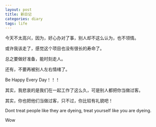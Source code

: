 ```yaml
---
layout: post
title: 新日记
categories: diary
tags: life
---
```


今天不太高兴，因为，好心办对了事，别人却不这么认为，也不领情。

或许我该走了，感觉这个项目也没有很长的寿命了。

总之要做好准备，能时刻走人。

还有，不要再被别人左右情绪了。

Be Happy Every Day！！！

其实，我悲哀的是我们在一起工作了这么久，可是别人都把你当做过客。

其实，你也把他们当做过客，只不过，你比较有礼貌吧！

Dont treat people like they are dyeing, treat yourself like you are dyeing.

Wow
